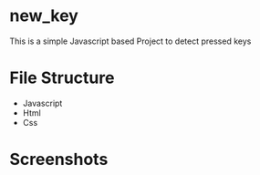 # new_key

This is a simple  Javascript based Project to detect pressed keys 

# File Structure
* Javascript
* Html
* Css

# Screenshots
